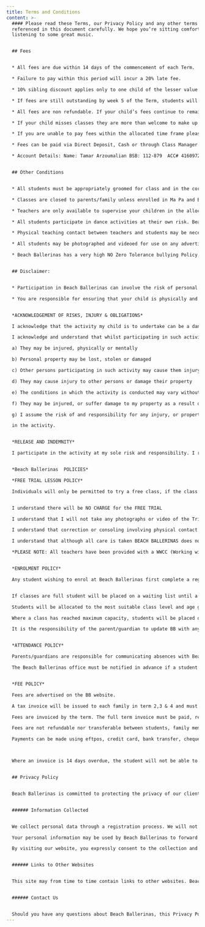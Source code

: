 ```yaml
---
title: Terms and Conditions
content: >-
  #### Please read these Terms, our Privacy Policy and any other terms
  referenced in this document carefully. We hope you’re sitting comfortably and
  listening to some great music.


  ## Fees


  * All fees are due within 14 days of the commencement of each Term.

  * Failure to pay within this period will incur a 20% late fee.

  * 10% sibling discount applies only to one child of the lesser value.

  * If fees are still outstanding by week 5 of the Term, students will be asked to sit and watch class until full payment is received.

  * All fees are non refundable. If your child’s fees continue to remain outstanding your account will be forwarded to our debt collection agency for further action. All agency costs will be added to your account.

  * If your child misses classes they are more than welcome to make up classes providing there is a vacancy and they have spoken to Beach Ballerinas staff member. Classes can only be made up within the same Term.

  * If you are unable to pay fees within the allocated time frame please contact us to make arrangements.

  * Fees can be paid via Direct Deposit, Cash or through Class Manager

  * Account Details: Name: Tamar Arzoumalian BSB: 112-879  ACC# 416097213


  ## Other Conditions


  * All students must be appropriately groomed for class and in the correct uniform. This is located on our Uniform List.

  * Classes are closed to parents/family unless enrolled in Ma Pa and Bubs where only one parent is to participate. We have an open week at the end of each Term where you can view your child’s class. Do not enter a studio unless you have spoken to a Beach Ballerina staff member as it causes distraction to the students.

  * Teachers are only available to supervise your children in the allocated class time inside the studio. We are not responsible for your child outside class times.

  * All students participate in dance activities at their own risk. Beach Ballerinas teachers are not responsible for any injury or accident that may occur during class. Beach Ballerinas strive to provide a safe and caring atmosphere.

  * Physical teaching contact between teachers and students may be necessary at times.

  * All students may be photographed and videoed for use on any advertising material and/or concert DVD

  * Beach Ballerinas has a very high NO Zero Tolerance bullying Policy, which includes social media, verbal or physical. Beach Ballerinas also has in place a zero tolerance to publicly discrediting Beach Ballerinas or any teachers, students, parents and office workers on any public forum. Instant dismissal from Beach Ballerinas, and legal action will commence.


  ## Disclaimer:


  * Participation in Beach Ballerinas can involve the risk of personal injury: While Beach Ballerinas takes all reasonable care in the conduct of its classes, it accepts no responsibility for injury or loss caused during classes or whilst participants are at or near the dance studio.

  * You are responsible for ensuring that your child is physically and medically fit for Beach Ballerinas and during their time at Beach Ballerinas they must take care of their own personal safety at all times.


  *ACKNOWLEDGEMENT OF RISKS, INJURY & OBLIGATIONS*

  I acknowledge that the activity my child is to undertake can be a dangerous activity and that by participating in it they are exposed to certain risks.

  I acknowledge and understand that whilst participating in such activity:

  a) They may be injured, physically or mentally

  b) Personal property may be lost, stolen or damaged

  c) Other persons participating in such activity may cause them injury or may damage their property

  d) They may cause injury to other persons or damage their property

  e) The conditions in which the activity is conducted may vary without warning

  f) They may be injured, or suffer damage to my property as a result of breaching this contract

  g) I assume the risk of and responsibility for any injury, or property damage resulting from their participation

  in the activity.


  *RELEASE AND INDEMNITY*

  I participate in the activity at my sole risk and responsibility. I release, indemnify and hold harmless Beach Ballerinas, its teachers and staff, from and against all and any actions or claims which may be made by me or on my behalf or by other parties for or in respect of or arising out of any injury, loss, damage or death caused to me or my property whether by negligence, breach of contract or in any way whatsoever.


  *Beach Ballerinas  POLICIES*

  *FREE TRIAL LESSON POLICY*

  Individuals will only be permitted to try a free class, if the class has vacancies. Places will only be held for 7 days in the lead up to participating in the free trial class. 


  I understand there will be NO CHARGE for the FREE TRIAL

  I understand that I will not take any photographs or video of the Trial class

  I understand that correction or consoling involving physical contact between my child/children and a teacher/ assistant teacher may at times be required.

  I understand that although all care is taken BEACH BALLERINAS does not accept responsibility for injuries, lost property or damage to personal property

  *PLEASE NOTE: All teachers have been provided with a WWCC (Working with Children Check) Clearance.*


  *ENROLMENT POLICY*

  Any student wishing to enrol at Beach Ballerinas first complete a registration form. This form is available on our website.


  If classes are full student will be placed on a waiting list until a place is available.

  Students will be allocated to the most suitable class level and age group according to BB standards.

  Where a class has reached maximum capacity, students will be placed on the waiting list. 

  It is the responsibility of the parent/guardian to update BB with any changes to personal information that was previously provided on their registration form.


  *ATTENDANCE POLICY*

  Parents/guardians are responsible for communicating absences with Beach Ballerinas admin staff.

  The Beach Ballerinas office must be notified in advance if a student is going to be absent from class. This can be done by emailing tamar@beachballerinas.com.au or calling 0405976552.


  *FEE POLICY* 

  Fees are advertised on the BB website.

  A tax invoice will be issued to each family in term 2,3 & 4 and must be paid within 14 days.

  Fees are invoiced by the term. The full term invoice must be paid, regardless of the number of classes the Student wishes to attend (or actually attends). There will be no refunds, credits, or transfers if the full term isn’t completed.

  Fees are not refundable nor transferable between students, family member, classes or terms.

  Payments can be made using eftpos, credit card, bank transfer, cheque or cash.



  Where an invoice is 14 days overdue, the student will not be able to participate in classes. Their position in a class will be held for 2 weeks only.


  ## Privacy Policy


  Beach Ballerinas is committed to protecting the privacy of our clients information. The information we collect is used to facilitate services that we provide to you. We value your privacy and will take all necessary steps to protect it.


  ###### Information Collected


  We collect personal data through a registration process. We will not sell, transfer, assign or rent your information to any third party without your permission, unless required by law.

  Your personal information may be used by Beach Ballerinas to forward you information by way of regular bulletins or to contact you by telephone or mail.

  By visiting our website, you expressly consent to the collection and use by Beach Ballerinas of personal information according to this policy.


  ###### Links to Other Websites


  This site may from time to time contain links to other websites. Beach Ballerinas is not responsible for the privacy policies or the content of any of those websites.


  ###### Contact Us


  Should you have any questions about Beach Ballerinas, this Privacy Policy or our website, you can contact us
---
```

